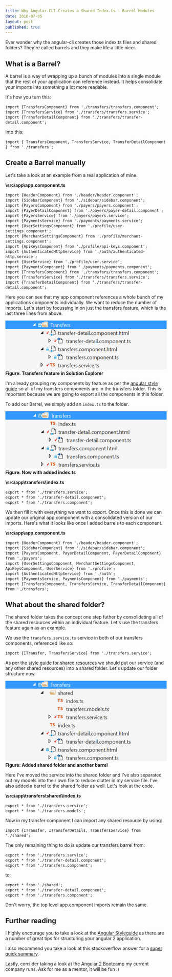 ```yaml
---
title: Why Angular-CLI Creates a Shared Index.ts - Barrel Modules 
date: 2016-07-05
layout: post
published: true
---
```


Ever wonder why the angular-cli creates those index.ts files and shared folders? They're called barrels and they make life a little nicer.

## What is a Barrel?  
A barrel is a way of wrapping up a bunch of modules into a single module that the rest of your application can reference instead. It helps consolidate your imports into something a lot more readable. 

It's how you turn this:

    import {TransfersComponent} from './transfers/transfers.component';
    import {TransfersService} from './transfers/transfers.service';
    import {TransferDetailComponent} from './transfers/transfer-detail.component';


Into this:

    import { TransfersComponent, TransfersService, TransferDetailComponent } from './transfers';


## Create a Barrel manually  
Let's take a look at an example from a real application of mine.

**\src\app\app.component.ts**

    import {HeaderComponent} from './header/header.component';
    import {SidebarComponent} from './sidebar/sidebar.component';
    import {PayersComponent} from './payers/payers.component';
    import {PayerDetailComponent} from './payers/payer-detail.component';
    import {PayersService} from './payers/payers.service';
    import {PaymentsService} from './payments/payments.service';
    import {UserSettingsComponent} from './profile/user-settings.component';
    import {MerchantSettingsComponent} from './profile/merchant-settings.component';
    import {ApiKeysComponent} from './profile/api-keys.component';
    import {AuthenticatedHttpService} from './auth/authenticated-http.service';
    import {UserService} from './profile/user.service';
    import {PaymentsComponent} from './payments/payments.component';
    import {TransfersComponent} from './transfers/transfers.component';
    import {TransfersService} from './transfers/transfers.service';
    import {TransferDetailComponent} from './transfers/transfer-detail.component';
 

Here you can see that my app component references a whole bunch of my applications components individually. We want to reduce the number of imports. Let's start by focussing in on just the transfers feature, which is the last three lines from above.

![Transfers](/wp-content/uploads/2016/07/transfers-solution-explorer.png)  
**Figure: Transfers feature in Solution Explorer**

I'm already grouping my components by feature as per the [angular style guide](https://angular.io/docs/ts/latest/guide/style-guide.html#!#04-08) so all of my transfers components are in the transfers folder. This is important because we are going to export all the components in this folder.

To add our Barrel, we simply add an `index.ts` to the folder.

![New Transfers Barrel](/wp-content/uploads/2016/07/new-transfers-barrel.png)  
**Figure: Now with added index.ts**

**\src\app\transfers\index.ts**

    export * from './transfers.service';
    export * from './transfer-detail.component';
    export * from './transfers.component';


We then fill it with everything we want to export. Once this is done we can update our original app.component with a consolidated version of our imports. Here's what it looks like once I added barrels to each component.

**\src\app\app.component.ts**

    import {HeaderComponent} from './header/header.component';
    import {SidebarComponent} from './sidebar/sidebar.component';
    import {PayersComponent, PayerDetailComponent, PayerDetailComponent} from './payers';
    import {UserSettingsComponent, MerchantSettingsComponent, ApiKeysComponent, UserService} from './profile';
    import {AuthenticatedHttpService} from './auth';
    import {PaymentsService, PaymentsComponent} from './payments';
    import {TransfersComponent, TransfersService, TransferDetailComponent} from './transfers';


## What about the shared folder?  
The shared folder takes the concept one step futher by consolidating all of the shared resources within an individual feature. Let's use the transfers feature again as an example.

We use the `transfers.service.ts` service in both of our transfers components, referenced like so:

    import {ITransfer, TransfersService} from './transfers.service';
 

As per the [style guide for shared resources](https://angular.io/docs/ts/latest/guide/style-guide.html#!#04-07) we should put our service (and any other shared resources) into a shared folder. Let's update our folder structure now.

![Shared Folder Structure](/wp-content/uploads/2016/07/shared-folder-structure.png)  
**Figure: Added shared folder and another barrel**

Here I've moved the service into the shared folder and I've also separated out my models into their own file to reduce clutter in my service file. I've also added a barrel to the shared folder as well. Let's look at the code.

**\src\app\transfers\shared\index.ts**

    export * from './transfers.service';
    export * from './transfers.models';


Now in my transfer component I can import any shared resource by using:

    import {ITransfer, ITransferDetails, TransfersService} from './shared';


The only remaining thing to do is update our transfers barrel from:

    export * from './transfers.service';
    export * from './transfer-detail.component';
    export * from './transfers.component';
 

to:

    export * from './shared';
    export * from './transfer-detail.component';
    export * from './transfers.component';


Don't worry, the top level app.component imports remain the same.

## Further reading  
I highly encourage you to take a look at the [Angular Styleguide](https://angular.io/docs/ts/latest/guide/style-guide.html) as there are a number of great tips for structuring your angular 2 application.

I also recommend you take a look at this stackoverflow answer for a [super quick summary](http://stackoverflow.com/a/37688570/80013).

Lastly, consider taking a look at the [Angular 2 Bootcamp](https://firebootcamp.com/angular2/) my current company runs. Ask for me as a mentor, it will be fun :)
